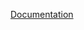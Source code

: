 [Documentation](https://github.com/stefanskz/PDF-Question-Answer-System/blob/71e3df86c55973d6038dd4c5dac893094f141b82/QA%20System%20Project.pdf)
